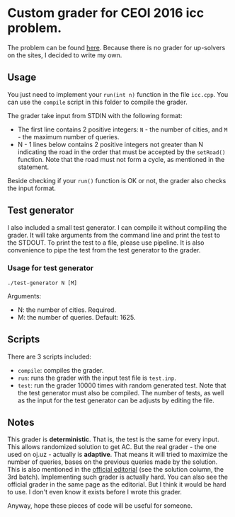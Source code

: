# Custom grader for CEOI 2016 icc problem.
The problem can be found [here](https://oj.uz/problem/view/CEOI16_icc).
Because there is no grader for up-solvers on the sites, I decided to write my own.

## Usage
You just need to implement your `run(int n)` function in the file `icc.cpp`.
You can use the `compile` script in this folder to compile the grader.

The grader take input from STDIN with the following format:
- The first line contains 2 positive integers: `N` - the number of cities,
  and `M` - the maximum number of queries.
- N - 1 lines below contains 2 positive integers not greater than N indicating the road
  in the order that must be accepted by the `setRoad()` function. Note that the road 
  must not form a cycle, as mentioned in the statement.

Beside checking if your `run()` function is OK or not, the grader also checks 
the input format.

## Test generator
I also included a small test generator. I can compile it without compiling the grader.
It will take arguments from the command line and print the test to the STDOUT.
To print the test to a file, please use pipeline. It is also convenience to pipe the test
from the test generator to the grader.
### Usage for test generator
```
./test-generator N [M]
```
Arguments:
- N: the number of cities. Required.
- M: the number of queries. Default: 1625.

## Scripts
There are 3 scripts included:
- `compile`: compiles the grader.
- `run`: runs the grader with the input test file is `test.inp`.
- `test`: run the grader 10000 times with random generated test. Note that the test generator must
  also be compiled. The number of tests, as well as the input for the test generator can be adjusts
  by editing the file.

## Notes
This grader is **deterministic**. That is, the test is the same for every input.
This allows randomized solution to get AC. But the real grader - the one used on oj.uz -
actually is **adaptive**. That means it will tried to maximize the number of queries, bases
on the previous queries made by the solution. This is also mentioned in the
[official editorial](http://www.ceoi2016.ro/competition/tasks/) (see the solution column, the 3rd batch).
Implementing such grader is actually hard. You can also see the official grader in the same page
as the editorial. But I think it would be hard to use. I don't even know it exists before I wrote this
grader.

Anyway, hope these pieces of code will be useful for someone.

